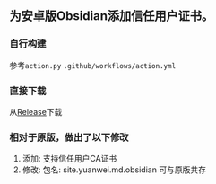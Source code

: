 ## 为安卓版Obsidian添加信任用户证书。

### 自行构建

参考`action.py` `.github/workflows/action.yml`

### 直接下载

从[Release](https://github.com/YuanWeiSite/Obsidian-Android-Patch/releases)下载

### 相对于原版，做出了以下修改
1. 添加: 支持信任用户CA证书
2. 修改: 包名: site.yuanwei.md.obsidian 可与原版共存
